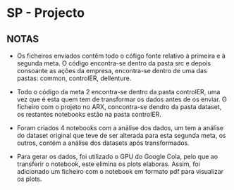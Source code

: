 # SP - Projecto

## NOTAS

- Os ficheiros enviados contêm todo o cófigo fonte relativo à primeira e à segunda meta.
O código encontra-se dentro da pasta src e depois consoante as ações da empresa, encontra-se dentro de uma das pastas: common, controlER, dellenture. 

- Todo o código da meta 2 encontra-se dentro da pasta controlER, uma vez que é esta quem tem de transformar os dados antes de os enviar. O ficheiro com o projeto no ARX, concontra-se dendro da pasta dataset, os restantes notebooks estão na pasta controlER. 

- Foram criados 4 notebooks com a análise dos dados, um tem a análise do dataset original que teve de ser alterada para esta segunda meta, os outros, contém a análise dos datasets após transformados.

- Para gerar os dados, foi utilizado o GPU do Google Cola, pelo que ao transferir o notebook, este elimina os plots elaboras. Assim, foi adicionado um ficheiro com o notebook em formato pdf para visualizar os plots.


